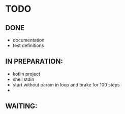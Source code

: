 # TODO

## DONE
+ documentation
+ test definitions


## IN PREPARATION:
+ kotlin project
+ shell stdin
+ start without param in loop and brake for 100 steps 
+ 

## WAITING:

